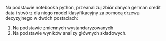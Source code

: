 Na podstawie notebooka python, przeanalizuj zbiór danych german credit data i stwórz dla niego model klasyfikacyjny za pomocą drzewa decyzyjnego w dwóch postaciach:

1. Na podstawie zmiennych wystandaryzowanych
2. Na podstawie wyników analizy głównych składowych.
